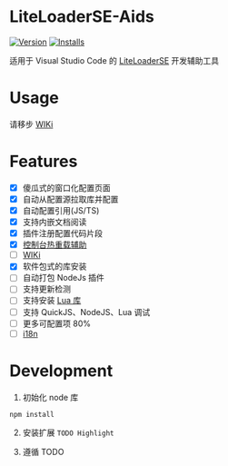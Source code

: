 <!--
 * @Author: DevMoxi moxiout@gmail.com
 * @Date: 2022-08-24 10:09:31
 * @LastEditTime: 2022-09-18 15:38:17
-->

# LiteLoaderSE-Aids

[![Version](https://vsmarketplacebadge.apphb.com/version-short/moxicat.LLScriptHelper.svg)](https://marketplace.visualstudio.com/items?itemName=moxicat.LLScriptHelper)
[![Installs](https://vsmarketplacebadge.apphb.com/installs/moxicat.LLScriptHelper.svg)](https://marketplace.visualstudio.com/items?itemName=moxicat.LLScriptHelper)

适用于 Visual Studio Code 的 [LiteLoaderSE](https://github.com/LiteLDev/LiteLoaderBDS) 开发辅助工具

# Usage

请移步 [WIKi](https://github.com/LiteLScript-Dev/LiteLoaderSE-Aids/wiki)

# Features

- [x] 傻瓜式的窗口化配置页面
- [x] 自动从配置源拉取库并配置
- [x] 自动配置引用(JS/TS)
- [x] 支持内嵌文档阅读
- [x] 插件注册配置代码片段
- [x] [控制台热重载辅助](https://github.com/LiteLScript-Dev/LiteLoaderSE-Aids/wiki#%E6%8E%A7%E5%88%B6%E5%8F%B0%E8%BE%85%E5%8A%A9)
- [ ] [WIKi](https://github.com/LiteLScript-Dev/LiteLoaderSE-Aids/wiki)
- [x] 软件包式的库安装
- [ ] 自动打包 NodeJs 插件
- [ ] 支持更新检测
- [ ] 支持安装 [Lua 库](src\handler\LibraryHandler.ts)
- [ ] 支持 QuickJS、NodeJS、Lua 调试
- [ ] 更多可配置项 80%
- [ ] [i18n](https://github.com/microsoft/vscode-extension-samples/tree/main/i18n-sample)

# Development

1. 初始化 node 库

```shell
npm install
```

2. 安装扩展 `TODO Highlight`

3. 遵循 TODO
